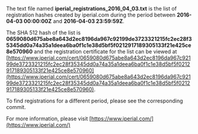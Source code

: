 The text file named **iperial_registrations_2016_04_03.txt** is the list of registration hashes created by iperial.com during the period between **2016-04-03 00:00:00Z** and **2016-04-03 23:59:59Z**.

The SHA 512 hash of the list is **0659080d675abe8a643d2ec8196da967c92199de3723321215fc2ec28f35345dd0a74a35a1deea6ba0f1c1e38d5bf5f0212917189305133f21e425ce8e570960** and the registration certificate for the list can be viewed at [https://www.iperial.com/cert/0659080d675abe8a643d2ec8196da967c92199de3723321215fc2ec28f35345dd0a74a35a1deea6ba0f1c1e38d5bf5f0212917189305133f21e425ce8e570960](https://www.iperial.com/cert/0659080d675abe8a643d2ec8196da967c92199de3723321215fc2ec28f35345dd0a74a35a1deea6ba0f1c1e38d5bf5f0212917189305133f21e425ce8e570960).

To find registrations for a different period, please see the corresponding commit.

For more information, please visit [https://www.iperial.com/](https://www.iperial.com/)

